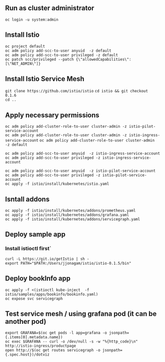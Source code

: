 
## Run as cluster administrator
`oc login -u system:admin`

## Install Istio
`oc project default`  
`oc adm policy add-scc-to-user anyuid  -z default`  
`oc adm policy add-scc-to-user privileged -z default`  
`oc patch scc/privileged --patch {\"allowedCapabilities\":[\"NET_ADMIN\"]}`  



## Install Istio Service Mesh
`git clone https://github.com/istio/istio`
`cd istio && git checkout 0.1.6`   
`cd ..`




## Apply necessary permissions 

`oc adm policy add-cluster-role-to-user cluster-admin -z istio-pilot-service-account`  
`oc adm policy add-cluster-role-to-user cluster-admin -z istio-ingress-service-account` 
`oc adm policy add-cluster-role-to-user cluster-admin  -z default`  

`oc adm policy add-scc-to-user anyuid  -z istio-ingress-service-account`  
`oc adm policy add-scc-to-user privileged -z istio-ingress-service-account`    

`oc adm policy add-scc-to-user anyuid  -z istio-pilot-service-account`  
`oc adm policy add-scc-to-user privileged -z istio-pilot-service-account`   
`oc apply -f istio/install/kubernetes/istio.yaml`  



## Isntall addons 
`oc apply -f istio/install/kubernetes/addons/prometheus.yaml`  
`oc apply -f istio/install/kubernetes/addons/grafana.yaml`  
`oc apply -f istio/install/kubernetes/addons/servicegraph.yaml`  



## Deploy sample app
### Install istioctl first`  
`curl -L https://git.io/getIstio | sh -`  
`export PATH="$PATH:/Users/jjonagam/istio/istio-0.1.5/bin"`  


## Deploy bookInfo app
`oc apply -f <(istioctl kube-inject  -f istio/samples/apps/bookinfo/bookinfo.yaml)`  
`oc expose svc servicegraph`  


## Test service mesh / using grafana pod (it can be another pod)   
`export GRAFANA=$(oc get pods -l app=grafana -o jsonpath={.items[0].metadata.name})`  
`oc exec $GRAFANA -- curl -o /dev/null -s -w "%{http_code}\n" http://istio-ingress/productpage`   
`open http://$(oc get routes servicegraph -o jsonpath={.spec.host})/dotviz` 
